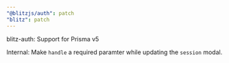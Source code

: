 ```yaml
---
"@blitzjs/auth": patch
"blitz": patch
---
```


blitz-auth: Support for Prisma v5

Internal: Make `handle` a required paramter while updating the `session` modal.

